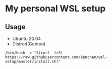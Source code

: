 # My personal WSL setup

## Usage

- Ubuntu 20.04
- Distrod(Gentoo)

```shell
/bin/bash -c "$(curl -fsSL https://raw.githubusercontent.com/kenchan/wsl-setup/master/install.sh)"
```
